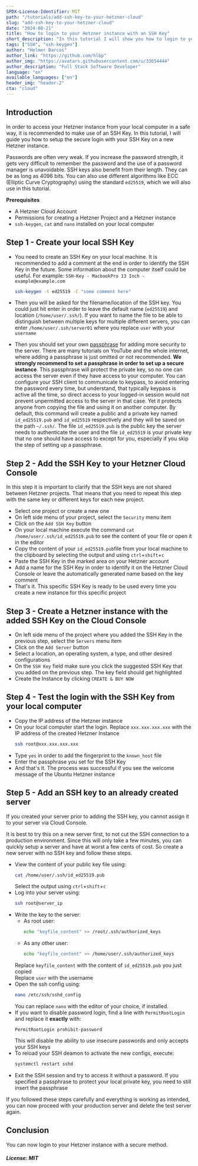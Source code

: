 ```yaml
---
SPDX-License-Identifier: MIT
path: "/tutorials/add-ssh-key-to-your-hetzner-cloud"
slug: "add-ssh-key-to-your-hetzner-cloud"
date: "2024-08-21"
title: "How to login to your Hetzner instance with an SSH Key"
short_description: "In this tutorial I will show you how to login to your Hetzner instance with an SSH Key"
tags: ["SSH", "ssh-keygen"]
author: "Helmer Barcos"
author_link: "https://github.com/hlbp"
author_img: "https://avatars.githubusercontent.com/u/33654444"
author_description: "Full Stack Software Developer"
language: "en"
available_languages: ["en"]
header_img: "header-2"
cta: "cloud"
---
```


## Introduction

In order to access your Hetzner instance from your local computer in a safe way, it is recommended to make use of an SSH Key. In this tutorial, I will guide you how to setup the secure login with your SSH Key on a new Hetzner instance.

Passwords are often very weak. If you increase the password strength, it gets very difficult to remember the password and the use of a password manager is unavoidable. SSH keys also benefit from their length. They can be as long as 4096 bits. You can also use different algorithms like ECC (Elliptic Curve Cryptography) using the standard `ed25519`, which we will also use in this tutorial.

**Prerequisites**

- A Hetzner Cloud Account
- Permissions for creating a Hetzner Project and a Hetzner instance
- `ssh-keygen`, `cat` and `nano` installed on your local computer

## Step 1 - Create your local SSH Key

- You need to create an SSH Key on your local machine. It is recommended to add a comment at the end in order to identify the SSH Key in the future. Some information about the computer itself could be useful. For example: `SSH-Key - MacbookPro 13 Inch - example@example.com`
  
  ```bash
  ssh-keygen -t ed25519 -C "some comment here"
  ```

- Then you will be asked for the filename/location of the SSH key. You could just hit enter in order to leave the default name (`ed25519`) and location (`/home/user/.ssh/`). If you want to name the file to be able to distinguish between multiple keys for multiple different servers, you can enter `/home/user/.ssh/server01` where you replace `user` with your `username`

- Then you should set your own [passphrase](https://www.ssh.com/academy/ssh/passphrase) for adding more security to the server. There are many tutorials on YouTube and the whole internet, where adding a passphrase is just omitted or not recommended. **We strongly recommend to set a passphrase in order to set up a secure instance**. This passphrase will protect the private key, so no one can access the server even if they have access to your computer. You can configure your SSH client to communicate to keypass, to avoid entering the password every time, but understand, that typically keypass is active all the time, so direct access to your logged-in session would not prevent unpermitted access to the server in that case. Yet it protects anyone from copying the file and using it on another computer. By default, this command will create a public and a private key named `id_ed25519.pub` and `id_ed25519` respectively and they will be saved on the path `~/.ssh/`. The file `id_ed25519.pub` is the public key the server needs to authenticate the user and the file `id_ed25519` is your private key that no one should have access to except for you, especially if you skip the step of setting up a passphrase.

## Step 2 - Add the SSH Key to your Hetzner Cloud Console

In this step it is important to clarify that the SSH keys are not shared between Hetzner projects. That means that you need to repeat this step with the same key or different keys for each new project.

- Select one project or create a new one
- On left side menu of your project, select the `Security` menu item
- Click on the `Add SSH Key` button
- On your local machine execute the command `cat /home/user/.ssh/id_ed25519.pub` to see the content of your file or open it in the editor
- Copy the content of your `id_ed25519.pub`file from your local machine to the clipboard by selecting the output and using `ctrl`+`shift`+`c`
- Paste the SSH Key in the marked area on your Hetzner account
- Add a name for the SSH Key in order to identify it on the Hetzner Cloud Console or leave the automatically generated name based on the key comment
- That's it. This specific SSH Key is ready to be used every time you create a new instance for this specific project

## Step 3 - Create a Hetzner instance with the added SSH Key on the Cloud Console

- On left side menu of the project where you added the SSH Key in the previous step, select the `Servers` menu item
- Click on the `Add Server` button
- Select a location, an operating system, a type, and other desired configurations
- On the `SSH Key` field make sure you click the suggested SSH Key that you added on the previous step. The key field should get highlighted
- Create the Instance by clicking `CREATE & BUY NOW`

## Step 4 - Test the login with the SSH Key from your local computer

- Copy the IP address of the Hetzner instance
- On your local computer start the login. Replace `xxx.xxx.xxx.xxx` with the IP address of the created Hetzner Instance
  ```bash
  ssh root@xxx.xxx.xxx.xxx
  ```
- Type `yes` in order to add the fingerprint to the `known_host` file
- Enter the passphrase you set for the SSH Key
- And that's it. The process was successful if you see the welcome message of the Ubuntu Hetzner instance

## Step 5 - Add an SSH key to an already created server

If you created your server prior to adding the SSH key, you cannot assign it to your server via Cloud Console.

It is best to try this on a new server first, to not cut the SSH connection to a production environment. Since this will only take a few minutes, you can quickly setup a server and have at worst a few cents of cost. So create a new server with no SSH key and follow these steps.

- View the content of your public key file using:
  ```bash
  cat /home/user/.ssh/id_ed25519.pub
  ```
  Select the output using `ctrl`+`shift`+`c`
- Log into your server using:
  ```bash
  ssh root@server_ip
  ```
- Write the key to the server:
  - As root user:
    ```bash
    echo "keyfile_content" >> /root/.ssh/authorized_keys
    ```
  - As any other user:
    ```bash
    echo "keyfile_content" >> /home/user/.ssh/authorized_keys
    ```
  Replace `keyfile_content` with the content of `id_ed25519.pub` you just copied  
  Replace `user` with the username
- Open the ssh config using:
  ```bash
  nano /etc/ssh/sshd_config
  ```
  You can replace `nano` with the editor of your choice, if installed.
- If you want to disable password login, find a line with `PermitRootLogin` and replace it **exactly** with:
  ```config
  PermitRootLogin prohibit-password
  ```
  This will disable the ability to use insecure passwords and only accepts your SSH keys
- To reload your SSH deamon to activate the new configs, execute:
  ```bash
  systemctl restart sshd
  ```
- Exit the SSH session and try to access it without a password. If you specified a passphrase to protect your local private key, you need to still insert the passphrase

If you followed these steps carefully and everything is working as intended, you can now proceed with your production server and delete the test server again.

## Conclusion

You can now login to your Hetzner instance with a secure method.

##### License: MIT

<!---

Contributors's Certificate of Origin

By making a contribution to this project, I certify that:

(a) The contribution was created in whole or in part by me and I have
    the right to submit it under the license indicated in the file; or

(b) The contribution is based upon previous work that, to the best of my
    knowledge, is covered under an appropriate license and I have the
    right under that license to submit that work with modifications,
    whether created in whole or in part by me, under the same license
    (unless I am permitted to submit under a different license), as
    indicated in the file; or

(c) The contribution was provided directly to me by some other person
    who certified (a), (b) or (c) and I have not modified it.

(d) I understand and agree that this project and the contribution are
    public and that a record of the contribution (including all personal
    information I submit with it, including my sign-off) is maintained
    indefinitely and may be redistributed consistent with this project
    or the license(s) involved.

Signed-off-by: Helmer Barcos <helmer@barcos.co>

-->
